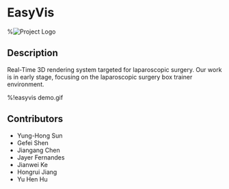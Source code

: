# EasyVis

%![Project Logo](path_to_logo_or_image)

## Description
Real-Time 3D rendering system targeted for laparoscopic surgery. Our work is in early stage, focusing on the laparoscopic surgery box trainer environment.

%!easyvis demo.gif
## Contributors

- Yung-Hong Sun
- Gefei Shen
- Jiangang Chen
- Jayer Fernandes
- Jianwei Ke
- Hongrui Jiang
- Yu Hen Hu
